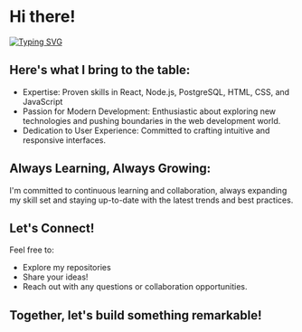 # Hi there!
[![Typing SVG](https://readme-typing-svg.demolab.com?font=Roboto&weight=900&size=36&pause=1000&color=005FF7&vCenter=true&random=false&width=435&lines=Full+Stack+Developer;UI%2FUX+Designer;Coffee+Enthusiast)]()

## Here's what I bring to the table:
- Expertise: Proven skills in React, Node.js, PostgreSQL, HTML, CSS, and JavaScript
- Passion for Modern Development: Enthusiastic about exploring new technologies and pushing boundaries in the web development world.
- Dedication to User Experience: Committed to crafting intuitive and responsive interfaces.

## Always Learning, Always Growing:
I'm committed to continuous learning and collaboration, always expanding my skill set and staying up-to-date with the latest trends and best practices.

## Let's Connect!

Feel free to:
- Explore my repositories
- Share your ideas!
- Reach out with any questions or collaboration opportunities.

## Together, let's build something remarkable!
